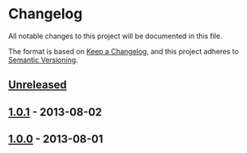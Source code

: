 # Changelog
All notable changes to this project will be documented in this file.

The format is based on [Keep a Changelog](https://keepachangelog.com/en/1.0.0/),
and this project adheres to [Semantic Versioning](https://semver.org/spec/v2.0.0.html).

## [Unreleased]

## [1.0.1] - 2013-08-02

## [1.0.0] - 2013-08-01

[Unreleased]: https://github.com/jaredhanson/passport-http-bearer/compare/v1.0.1...HEAD
[1.0.1]: https://github.com/jaredhanson/passport-http-bearer/compare/v1.0.0...v1.0.1
[1.0.0]: https://github.com/jaredhanson/passport-http-bearer/compare/v0.2.1...v1.0.0
